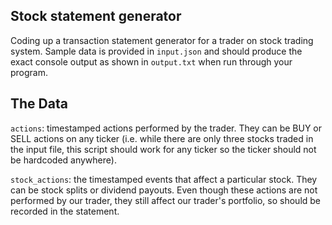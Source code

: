 ## Stock statement generator
Coding up a transaction statement generator for a trader on stock trading system. Sample data is provided in `input.json` and should produce the exact console output as shown in `output.txt` when run through your program.

## The Data
`actions`: timestamped actions performed by the trader. They can be BUY or SELL actions on any ticker (i.e. while there are only three stocks traded in the input file, this script should work for any ticker so the ticker should not be hardcoded anywhere).

`stock_actions`: the timestamped events that affect a particular stock. They can be stock splits or dividend payouts. Even though these actions are not performed by our trader, they still affect our trader's portfolio, so should be recorded in the statement.
